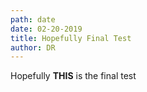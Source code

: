 ```yaml
---
path: date
date: 02-20-2019
title: Hopefully Final Test
author: DR
---
```

Hopefully **THIS** is the final test
